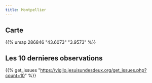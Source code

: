 ```yaml
---
title: Montpellier
---
```



## Carte

{{% umap 286846 "43.6073" "3.9573" %}}

## Les 10 dernieres observations

{{% get_issues "https://vigilo.jesuisundesdeux.org/get_issues.php?count=10" %}}
